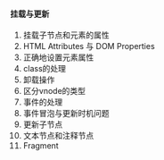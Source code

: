#### 挂载与更新
1. 挂载子节点和元素的属性
2. HTML Attributes 与 DOM Properties
3. 正确地设置元素属性
4. class的处理
5. 卸载操作
6. 区分vnode的类型
7. 事件的处理
8. 事件冒泡与更新时机问题
9. 更新子节点
10. 文本节点和注释节点
11. Fragment
